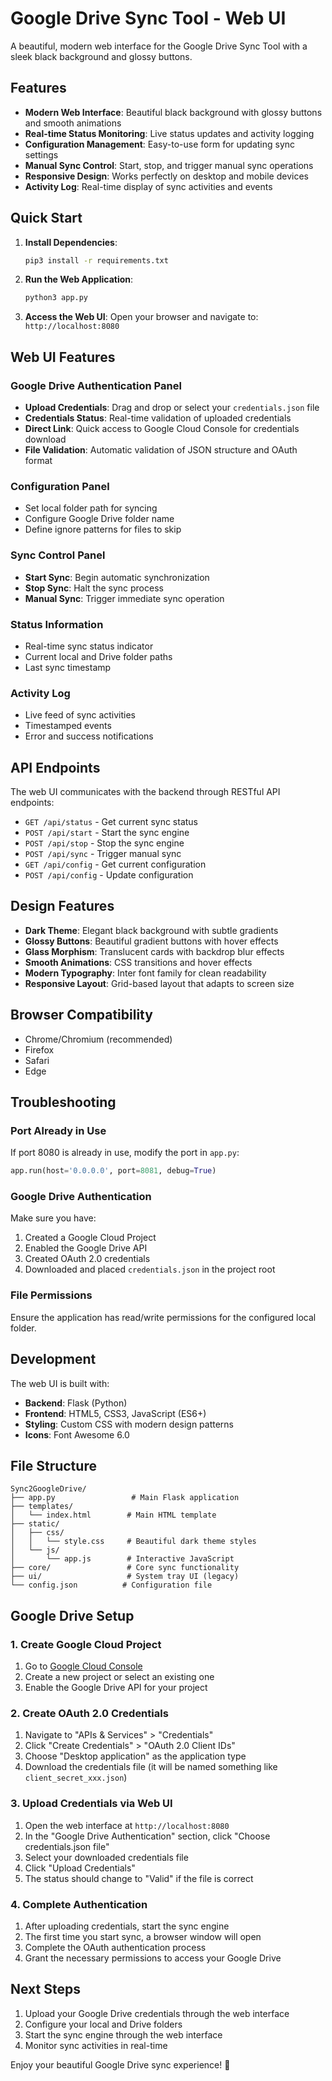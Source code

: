 # Google Drive Sync Tool - Web UI

A beautiful, modern web interface for the Google Drive Sync Tool with a sleek black background and glossy buttons.

## Features

- **Modern Web Interface**: Beautiful black background with glossy buttons and smooth animations
- **Real-time Status Monitoring**: Live status updates and activity logging
- **Configuration Management**: Easy-to-use form for updating sync settings
- **Manual Sync Control**: Start, stop, and trigger manual sync operations
- **Responsive Design**: Works perfectly on desktop and mobile devices
- **Activity Log**: Real-time display of sync activities and events

## Quick Start

1. **Install Dependencies**:
   ```bash
   pip3 install -r requirements.txt
   ```

2. **Run the Web Application**:
   ```bash
   python3 app.py
   ```

3. **Access the Web UI**:
   Open your browser and navigate to: `http://localhost:8080`

## Web UI Features

### Google Drive Authentication Panel
- **Upload Credentials**: Drag and drop or select your `credentials.json` file
- **Credentials Status**: Real-time validation of uploaded credentials
- **Direct Link**: Quick access to Google Cloud Console for credentials download
- **File Validation**: Automatic validation of JSON structure and OAuth format

### Configuration Panel
- Set local folder path for syncing
- Configure Google Drive folder name
- Define ignore patterns for files to skip

### Sync Control Panel
- **Start Sync**: Begin automatic synchronization
- **Stop Sync**: Halt the sync process
- **Manual Sync**: Trigger immediate sync operation

### Status Information
- Real-time sync status indicator
- Current local and Drive folder paths
- Last sync timestamp

### Activity Log
- Live feed of sync activities
- Timestamped events
- Error and success notifications

## API Endpoints

The web UI communicates with the backend through RESTful API endpoints:

- `GET /api/status` - Get current sync status
- `POST /api/start` - Start the sync engine
- `POST /api/stop` - Stop the sync engine
- `POST /api/sync` - Trigger manual sync
- `GET /api/config` - Get current configuration
- `POST /api/config` - Update configuration

## Design Features

- **Dark Theme**: Elegant black background with subtle gradients
- **Glossy Buttons**: Beautiful gradient buttons with hover effects
- **Glass Morphism**: Translucent cards with backdrop blur effects
- **Smooth Animations**: CSS transitions and hover effects
- **Modern Typography**: Inter font family for clean readability
- **Responsive Layout**: Grid-based layout that adapts to screen size

## Browser Compatibility

- Chrome/Chromium (recommended)
- Firefox
- Safari
- Edge

## Troubleshooting

### Port Already in Use
If port 8080 is already in use, modify the port in `app.py`:
```python
app.run(host='0.0.0.0', port=8081, debug=True)
```

### Google Drive Authentication
Make sure you have:
1. Created a Google Cloud Project
2. Enabled the Google Drive API
3. Created OAuth 2.0 credentials
4. Downloaded and placed `credentials.json` in the project root

### File Permissions
Ensure the application has read/write permissions for the configured local folder.

## Development

The web UI is built with:
- **Backend**: Flask (Python)
- **Frontend**: HTML5, CSS3, JavaScript (ES6+)
- **Styling**: Custom CSS with modern design patterns
- **Icons**: Font Awesome 6.0

## File Structure

```
Sync2GoogleDrive/
├── app.py                 # Main Flask application
├── templates/
│   └── index.html        # Main HTML template
├── static/
│   ├── css/
│   │   └── style.css     # Beautiful dark theme styles
│   └── js/
│       └── app.js        # Interactive JavaScript
├── core/                 # Core sync functionality
├── ui/                   # System tray UI (legacy)
└── config.json          # Configuration file
```

## Google Drive Setup

### 1. Create Google Cloud Project
1. Go to [Google Cloud Console](https://console.cloud.google.com/)
2. Create a new project or select an existing one
3. Enable the Google Drive API for your project

### 2. Create OAuth 2.0 Credentials
1. Navigate to "APIs & Services" > "Credentials"
2. Click "Create Credentials" > "OAuth 2.0 Client IDs"
3. Choose "Desktop application" as the application type
4. Download the credentials file (it will be named something like `client_secret_xxx.json`)

### 3. Upload Credentials via Web UI
1. Open the web interface at `http://localhost:8080`
2. In the "Google Drive Authentication" section, click "Choose credentials.json file"
3. Select your downloaded credentials file
4. Click "Upload Credentials"
5. The status should change to "Valid" if the file is correct

### 4. Complete Authentication
1. After uploading credentials, start the sync engine
2. The first time you start sync, a browser window will open
3. Complete the OAuth authentication process
4. Grant the necessary permissions to access your Google Drive

## Next Steps

1. Upload your Google Drive credentials through the web interface
2. Configure your local and Drive folders
3. Start the sync engine through the web interface
4. Monitor sync activities in real-time

Enjoy your beautiful Google Drive sync experience! 🚀 